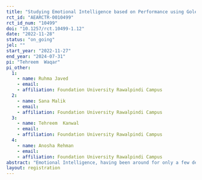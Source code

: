 ```yaml
---
title: "Studying Emotional Intelligence based on Performance using Goleman’s Theory "
rct_id: "AEARCTR-0010499"
rct_id_num: "10499"
doi: "10.1257/rct.10499-1.12"
date: "2022-11-28"
status: "on_going"
jel: ""
start_year: "2022-11-27"
end_year: "2024-07-31"
pi: "Tehreem  Waqar"
pi_other:
  1:
    - name: Ruhma Javed
    - email: 
    - affiliation: Foundation University Rawalpindi Campus
  2:
    - name: Sana Malik
    - email: 
    - affiliation: Foundation University Rawalpindi Campus
  3:
    - name: Tehreem  Kanwal
    - email: 
    - affiliation: Foundation University Rawalpindi Campus
  4:
    - name: Anosha Rehman
    - email: 
    - affiliation: Foundation University Rawalpindi Campus
abstract: "Emotional Intelligence, having been around for only a few decades, is a fairly new concept. It plays a significant role in interpersonal relationships as well as one’s social occupational environments.  Awareness of one’s own EI can improve one’s lifestyle and allow one to think more positively as well as improve quality of relationships. In the following research we aim to design tasks in order to measure Emotional Intelligence as EI has previously been measured solely using questionnaires. "
layout: registration
---
```


